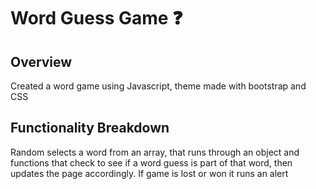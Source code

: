 # Word Guess Game :question:

## Overview

Created a word game using Javascript, theme made with bootstrap and CSS

## Functionality Breakdown
Random selects a word from an array, that runs through an object and functions that check to see if a word guess is part of that word, then updates the page accordingly. If game is lost or won it runs an alert


